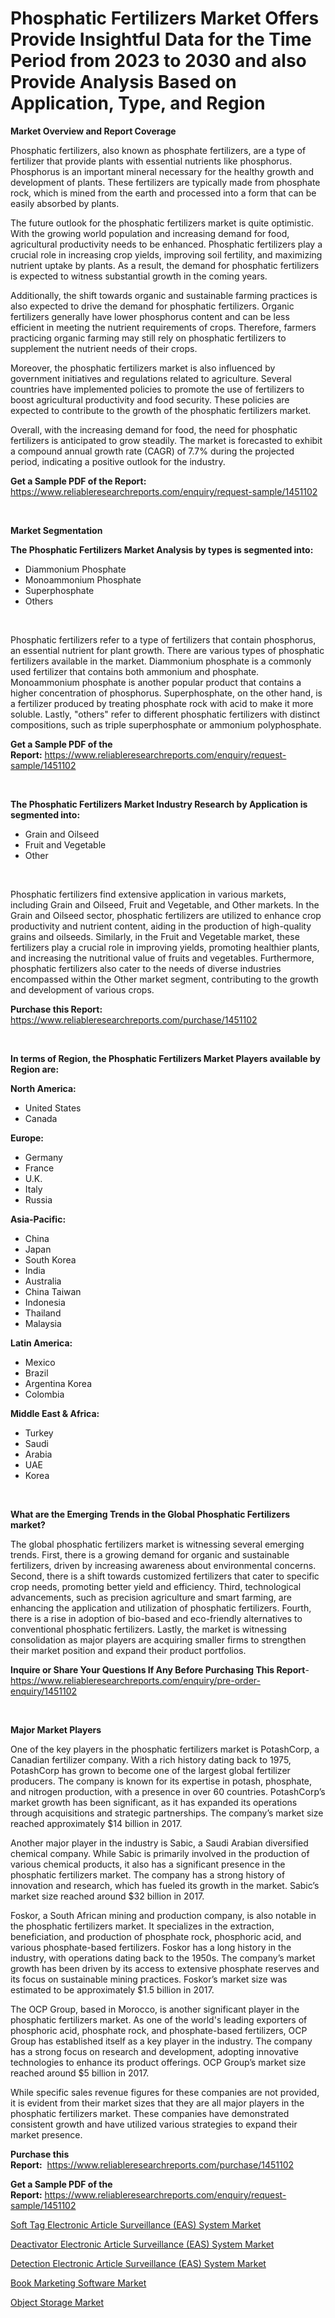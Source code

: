 <p><h1>Phosphatic Fertilizers Market Offers Provide Insightful Data for the Time Period from 2023 to 2030 and also Provide Analysis Based on Application, Type, and Region</h1></p><p><strong>Market Overview and Report Coverage</strong></p>
<p><p>Phosphatic fertilizers, also known as phosphate fertilizers, are a type of fertilizer that provide plants with essential nutrients like phosphorus. Phosphorus is an important mineral necessary for the healthy growth and development of plants. These fertilizers are typically made from phosphate rock, which is mined from the earth and processed into a form that can be easily absorbed by plants.</p><p>The future outlook for the phosphatic fertilizers market is quite optimistic. With the growing world population and increasing demand for food, agricultural productivity needs to be enhanced. Phosphatic fertilizers play a crucial role in increasing crop yields, improving soil fertility, and maximizing nutrient uptake by plants. As a result, the demand for phosphatic fertilizers is expected to witness substantial growth in the coming years.</p><p>Additionally, the shift towards organic and sustainable farming practices is also expected to drive the demand for phosphatic fertilizers. Organic fertilizers generally have lower phosphorus content and can be less efficient in meeting the nutrient requirements of crops. Therefore, farmers practicing organic farming may still rely on phosphatic fertilizers to supplement the nutrient needs of their crops.</p><p>Moreover, the phosphatic fertilizers market is also influenced by government initiatives and regulations related to agriculture. Several countries have implemented policies to promote the use of fertilizers to boost agricultural productivity and food security. These policies are expected to contribute to the growth of the phosphatic fertilizers market.</p><p>Overall, with the increasing demand for food, the need for phosphatic fertilizers is anticipated to grow steadily. The market is forecasted to exhibit a compound annual growth rate (CAGR) of 7.7% during the projected period, indicating a positive outlook for the industry.</p></p>
<p><strong>Get a Sample PDF of the Report:</strong> <a href="https://www.reliableresearchreports.com/enquiry/request-sample/1451102">https://www.reliableresearchreports.com/enquiry/request-sample/1451102</a></p>
<p>&nbsp;</p>
<p><strong>Market Segmentation</strong></p>
<p><strong>The Phosphatic Fertilizers Market Analysis by types is segmented into:</strong></p>
<p><ul><li>Diammonium Phosphate</li><li>Monoammonium Phosphate</li><li>Superphosphate</li><li>Others</li></ul></p>
<p>&nbsp;</p>
<p><p>Phosphatic fertilizers refer to a type of fertilizers that contain phosphorus, an essential nutrient for plant growth. There are various types of phosphatic fertilizers available in the market. Diammonium phosphate is a commonly used fertilizer that contains both ammonium and phosphate. Monoammonium phosphate is another popular product that contains a higher concentration of phosphorus. Superphosphate, on the other hand, is a fertilizer produced by treating phosphate rock with acid to make it more soluble. Lastly, "others" refer to different phosphatic fertilizers with distinct compositions, such as triple superphosphate or ammonium polyphosphate.</p></p>
<p><strong>Get a Sample PDF of the Report:</strong>&nbsp;<a href="https://www.reliableresearchreports.com/enquiry/request-sample/1451102">https://www.reliableresearchreports.com/enquiry/request-sample/1451102</a></p>
<p>&nbsp;</p>
<p><strong>The Phosphatic Fertilizers Market Industry Research by Application is segmented into:</strong></p>
<p><ul><li>Grain and Oilseed</li><li>Fruit and Vegetable</li><li>Other</li></ul></p>
<p>&nbsp;</p>
<p><p>Phosphatic fertilizers find extensive application in various markets, including Grain and Oilseed, Fruit and Vegetable, and Other markets. In the Grain and Oilseed sector, phosphatic fertilizers are utilized to enhance crop productivity and nutrient content, aiding in the production of high-quality grains and oilseeds. Similarly, in the Fruit and Vegetable market, these fertilizers play a crucial role in improving yields, promoting healthier plants, and increasing the nutritional value of fruits and vegetables. Furthermore, phosphatic fertilizers also cater to the needs of diverse industries encompassed within the Other market segment, contributing to the growth and development of various crops.</p></p>
<p><strong>Purchase this Report:</strong>&nbsp; <a href="https://www.reliableresearchreports.com/purchase/1451102">https://www.reliableresearchreports.com/purchase/1451102</a></p>
<p>&nbsp;</p>
<p><strong>In terms of Region, the Phosphatic Fertilizers Market Players available by Region are:</strong></p>
<p>
    <p> <strong> North America: </strong>
        <ul>
            <li>United States</li>
            <li>Canada</li>
        </ul>
        </p> 
    <p> <strong> Europe: </strong>
        <ul>
            <li>Germany</li>
            <li>France</li>
            <li>U.K.</li>
            <li>Italy</li>
            <li>Russia</li>
        </ul>
        </p> 
    <p> <strong> Asia-Pacific: </strong>
        <ul>
            <li>China</li>
            <li>Japan</li>
            <li>South Korea</li>
            <li>India</li>
            <li>Australia</li>
            <li>China Taiwan</li>
            <li>Indonesia</li>
            <li>Thailand</li>
            <li>Malaysia</li>
        </ul>
        </p> 
    <p> <strong> Latin America: </strong>
        <ul>
            <li>Mexico</li>
            <li>Brazil</li>
            <li>Argentina Korea</li>
            <li>Colombia</li>
        </ul>
        </p> 
    <p> <strong> Middle East & Africa: </strong>
        <ul>
            <li>Turkey</li>
            <li>Saudi</li>
            <li>Arabia</li>
            <li>UAE</li>
            <li>Korea</li>
        </ul>
    </p>
    </p>
<p>&nbsp;</p>
<p><strong>What are the Emerging Trends in the Global Phosphatic Fertilizers market?</strong></p>
<p><p>The global phosphatic fertilizers market is witnessing several emerging trends. First, there is a growing demand for organic and sustainable fertilizers, driven by increasing awareness about environmental concerns. Second, there is a shift towards customized fertilizers that cater to specific crop needs, promoting better yield and efficiency. Third, technological advancements, such as precision agriculture and smart farming, are enhancing the application and utilization of phosphatic fertilizers. Fourth, there is a rise in adoption of bio-based and eco-friendly alternatives to conventional phosphatic fertilizers. Lastly, the market is witnessing consolidation as major players are acquiring smaller firms to strengthen their market position and expand their product portfolios.</p></p>
<p><strong>Inquire or Share Your Questions If Any Before Purchasing This Report</strong>- <a href="https://www.reliableresearchreports.com/enquiry/pre-order-enquiry/1451102">https://www.reliableresearchreports.com/enquiry/pre-order-enquiry/1451102</a></p>
<p>&nbsp;</p>
<p><strong>Major Market Players</strong></p>
<p><p>One of the key players in the phosphatic fertilizers market is PotashCorp, a Canadian fertilizer company. With a rich history dating back to 1975, PotashCorp has grown to become one of the largest global fertilizer producers. The company is known for its expertise in potash, phosphate, and nitrogen production, with a presence in over 60 countries. PotashCorp’s market growth has been significant, as it has expanded its operations through acquisitions and strategic partnerships. The company’s market size reached approximately $14 billion in 2017.</p><p>Another major player in the industry is Sabic, a Saudi Arabian diversified chemical company. While Sabic is primarily involved in the production of various chemical products, it also has a significant presence in the phosphatic fertilizers market. The company has a strong history of innovation and research, which has fueled its growth in the market. Sabic’s market size reached around $32 billion in 2017.</p><p>Foskor, a South African mining and production company, is also notable in the phosphatic fertilizers market. It specializes in the extraction, beneficiation, and production of phosphate rock, phosphoric acid, and various phosphate-based fertilizers. Foskor has a long history in the industry, with operations dating back to the 1950s. The company’s market growth has been driven by its access to extensive phosphate reserves and its focus on sustainable mining practices. Foskor’s market size was estimated to be approximately $1.5 billion in 2017.</p><p>The OCP Group, based in Morocco, is another significant player in the phosphatic fertilizers market. As one of the world's leading exporters of phosphoric acid, phosphate rock, and phosphate-based fertilizers, OCP Group has established itself as a key player in the industry. The company has a strong focus on research and development, adopting innovative technologies to enhance its product offerings. OCP Group’s market size reached around $5 billion in 2017.</p><p>While specific sales revenue figures for these companies are not provided, it is evident from their market sizes that they are all major players in the phosphatic fertilizers market. These companies have demonstrated consistent growth and have utilized various strategies to expand their market presence.</p></p>
<p><strong>Purchase this Report:</strong>&nbsp;&nbsp;<a href="https://www.reliableresearchreports.com/purchase/1451102">https://www.reliableresearchreports.com/purchase/1451102</a></p>
<p></p>
<p><strong>Get a Sample PDF of the Report:</strong>&nbsp;<a href="https://www.reliableresearchreports.com/enquiry/request-sample/1451102">https://www.reliableresearchreports.com/enquiry/request-sample/1451102</a></p>
<p><p><a href="https://www.linkedin.com/pulse/soft-tag-electronic-article-surveillance-eas-system-market/">Soft Tag Electronic Article Surveillance (EAS) System Market</a></p><p><a href="https://www.linkedin.com/pulse/deactivator-electronic-article-surveillance-eas-system-market/">Deactivator Electronic Article Surveillance (EAS) System Market</a></p><p><a href="https://www.linkedin.com/pulse/detection-electronic-article-surveillance-eas-system-market/">Detection Electronic Article Surveillance (EAS) System Market</a></p><p><a href="https://medium.com/@ethelcrooks2023/book-marketing-software-market-analysis-its-cagr-market-segmentation-and-global-industry-overview-84fdb8ede4dc">Book Marketing Software Market</a></p><p><a href="https://medium.com/@mikebauch2013/object-storage-market-size-growth-forecast-2023-2030-1d189f524dfd">Object Storage Market</a></p></p>